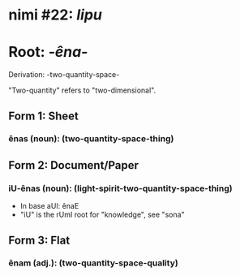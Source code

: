# nimi #22: *lipu*
# Root: *-êna-*
Derivation: -two-quantity-space-

"Two-quantity" refers to "two-dimensional". 

## Form 1: Sheet
### ênas (noun): (two-quantity-space-thing)

## Form 2: Document/Paper
### iU-ênas (noun): (light-spirit-two-quantity-space-thing)
* In base aUI: ênaE
* "iU" is the rUmI root for "knowledge", see "sona"

## Form 3: Flat
### ênam (adj.): (two-quantity-space-quality)

